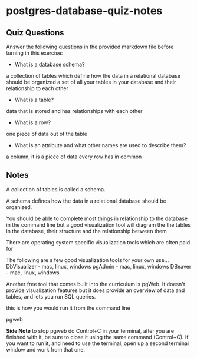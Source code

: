# postgres-database-quiz-notes

## Quiz Questions

Answer the following questions in the provided markdown file before turning in this exercise:

- What is a database schema?

a collection of tables which define how the data in a relational database should be organized
a set of all your tables in your database and their relationship to each other

- What is a table?

data that is stored and has relationships with each other

- What is a row?

one piece of data out of the table

- What is an attribute and what other names are used to describe them?

a column, it is a piece of data every row has in common

## Notes

A collection of tables is called a schema.

A schema defines how the data in a relational database should be organized.

You should be able to complete most things in relationship to the database in the command line but a good visualization tool will diagram the the tables in the database, their structure and the relationship between them

There are operating system specific visualization tools which are often paid for

The following are a few good visualization tools for your own use...
DbVisualizer - mac, linux, windows
pgAdmin - mac, linux, windows
DBeaver - mac, linux, windows

Another free tool that comes built into the curriculum is pgWeb. It doesn't provide visualization features but it does provide an overview of data and tables, and lets you run SQL queries.

this is how you would run it from the command line

pgweb <database-name>

**Side Note**
to stop pgweb do Control+C in your terminal, after you are finished with it, be sure to close it using the same command (Control+C). If you want to run it, and need to use the terminal, open up a second terminal window and work from that one.
